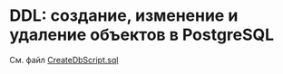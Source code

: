 # DDL: создание, изменение и удаление объектов в PostgreSQL

См. файл [CreateDbScript.sql](https://github.com/eugeniyas/otus-databases/blob/main/L7HW4/CreateDbScript.sql)

